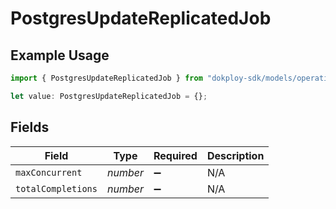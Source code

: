 # PostgresUpdateReplicatedJob

## Example Usage

```typescript
import { PostgresUpdateReplicatedJob } from "dokploy-sdk/models/operations";

let value: PostgresUpdateReplicatedJob = {};
```

## Fields

| Field              | Type               | Required           | Description        |
| ------------------ | ------------------ | ------------------ | ------------------ |
| `maxConcurrent`    | *number*           | :heavy_minus_sign: | N/A                |
| `totalCompletions` | *number*           | :heavy_minus_sign: | N/A                |